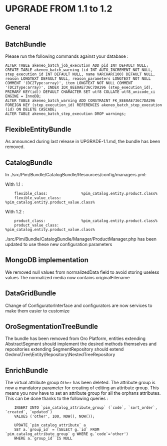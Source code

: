 UPGRADE FROM 1.1 to 1.2
=======================

General
-------

BatchBundle
-----------

Please run the following commands against your database :

    ALTER TABLE akeneo_batch_job_execution ADD pid INT DEFAULT NULL;
    CREATE TABLE akeneo_batch_warning (id INT AUTO_INCREMENT NOT NULL, step_execution_id INT DEFAULT NULL, name VARCHAR(100) DEFAULT NULL, reason LONGTEXT DEFAULT NULL, reason_parameters LONGTEXT NOT NULL COMMENT '(DC2Type:array)', item LONGTEXT NOT NULL COMMENT '(DC2Type:array)', INDEX IDX_8EE0AE736C7DA296 (step_execution_id), PRIMARY KEY(id)) DEFAULT CHARACTER SET utf8 COLLATE utf8_unicode_ci ENGINE = InnoDB;
    ALTER TABLE akeneo_batch_warning ADD CONSTRAINT FK_8EE0AE736C7DA296 FOREIGN KEY (step_execution_id) REFERENCES akeneo_batch_step_execution (id) ON DELETE CASCADE;
    ALTER TABLE akeneo_batch_step_execution DROP warnings;


FlexibleEntityBundle
--------------------

As announced during last release in UPGRADE-1.1.md, the bundle has been removed.

CatalogBundle
-------------

In ./src/Pim/Bundle/CatalogBundle/Resources/config/managers.yml:

With 1.1 :
```
    flexible_class:               %pim_catalog.entity.product.class%
    flexible_value_class:         %pim_catalog.entity.product_value.class%
```

With 1.2 :
```
    product_class:                %pim_catalog.entity.product.class%
    product_value_class:          %pim_catalog.entity.product_value.class%
```

./src/Pim/Bundle/CatalogBundle/Manager/ProductManager.php has been updated to use these new configuration parameters


MongoDB implementation
----------------------

We removed null values from normalizedData field to avoid storing useless values
The normalized media now contains originalFilename

DataGridBundle
--------------

Change of ConfiguratorInterface and configurators are now services to make them easier to customize

OroSegmentationTreeBundle
--------------

The bundle has been removed from Oro Platform, entities extending AbstractSegment should implement the desired
methods themselves and repositories extending SegmentRepository should extend Gedmo\Tree\Entity\Repository\NestedTreeRepository

EnrichBundle
--------------
The virtual attribute group `Other` has been deleted. The attribute group is now a mandatory parameter for creating of editing
an attribute group. This means you now have to set an attribute group for all the orphans attributes. This can be done
thanks to the following queries :

```
    INSERT INTO `pim_catalog_attribute_group` (`code`, `sort_order`, `created`, `updated`)
    VALUES ('other', 100, NOW(), NOW());

    UPDATE `pim_catalog_attribute` a
    SET a.`group_id` = (SELECT g.`id` FROM `pim_catalog_attribute_group` g WHERE g.`code`='other')
    WHERE a.`group_id` IS NULL
```
